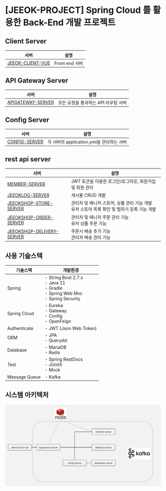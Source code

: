 # [JEEOK-PROJECT] Spring Cloud 를 활용한 Back-End 개발 프로젝트

## Client Server
| 서버 | 설명 |
| --- | --- |
| [JEEOK-CLIENT-VUE](https://github.com/heechul90/project-jeeok/tree/main/jeeok-client-vue) | Front end 서버 |

## API Gateway Server
| 서버 | 설명 |
| --- | --- |
| [APIGATEWAY-SERVER](https://github.com/heechul90/project-jeeok/tree/main/apigateway-server) | 모든 요청을 통과하는 API 라우팅 서버 |

## Config Server
| 서버 | 설명 |
| --- | --- |
| [CONFIG-SERVER](https://github.com/heechul90/project-jeeok/tree/main/config-server) | 각 서버의 application.yml을 관리하는 서버 |

## rest api server
| 서버 | 설명 |
| --- | --- |
| [MEMBER-SERVER](https://github.com/heechul90/project-jeeok/tree/main/member-server) | JWT 토큰을 이용한 로그인/로그아웃, 회원가입 및 회원 관리 |
| [JEEOKLOG-SERVER](https://github.com/heechul90/project-jeeok/tree/main/jeeoklog-server) | 게시물 CRUD 개발 |
| [JEEOKSHOP-STORE-SERVER](https://github.com/heechul90/project-jeeok/tree/main/jeeokshop-store-server) | 관리자 및 매니저 스토어, 상품 관리 기능 개발 <br/> 유저 스토어 목록 확인 및 찜하기 등록 기능 개발 |
| [JEEOKSHOP-ORDER-SERVER](https://github.com/heechul90/project-jeeok/tree/main/jeeokshop-order-server) | 관리자 및 매니저 주문 관리 기능 <br/> 유저 상품 주문 기능 |
| [JEEOKSHOP-DELIVERY-SERVER](https://github.com/heechul90/project-jeeok/tree/main/jeeokshop-delivery-server) | 주문시 배송 추가 기능 <br/> 관리자 배송 관리 기능 |

## 사용 기술스텍
| 기술스택 | 개발환경 |
| --- | --- |
| Spring | - String Boot 2.7.x </br> - Java 11 </br> - Gradle </br> - Spring Web Mvc </br> - Spring Security |
| Spring Cloud | - Eureka </br> - Gateway </br> - Config </br> - OpenFeign |
| Authenticate | - JWT (Json Web Token) |
| ORM | - JPA </br> - Querydsl |
| Database | - MariaDB </br> - Redis |
| Test | - Spring RestDocs </br> - JUnit5 </br> - Mock |
| Message Queue | - Kafka |

## 시스템 아키텍처
![img.png](img.png)

